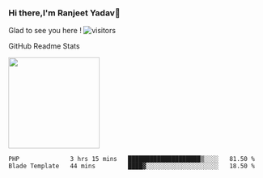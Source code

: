 ### Hi there,I'm Ranjeet Yadav👋

Glad to see you here ! ![visitors](https://visitor-badge.glitch.me/badge?page_id=${ranjeetproject}.${ranjeetproject.repo.id}) 

GitHub Readme Stats 

<img height="180em" src="https://github-readme-stats.vercel.app/api?username=ranjeetproject&show_icons=true&hide_border=true&&count_private=true&include_all_commits=true" />

<!--START_SECTION:waka-->
```text
PHP              3 hrs 15 mins   ████████████████████▒░░░░   81.50 % 
Blade Template   44 mins         ████▓░░░░░░░░░░░░░░░░░░░░   18.50 % 
```
<!--END_SECTION:waka-->
